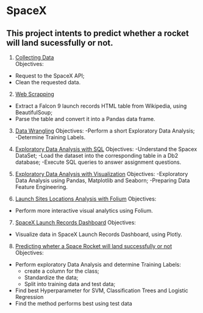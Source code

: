 # SpaceX

## This project intents to predict whether a rocket will land sucessfully or not.

1. [Collecting Data](https://github.com/hermannvargens/SpaceX/blob/main/jupyter-labs-spacex-data-collection-api.ipynb)  
Objectives:  
- Request to the SpaceX API;
- Clean the requested data.

2. [Web Scrapping](https://github.com/hermannvargens/SpaceX/blob/main/jupyter-labs-webscraping.ipynb)
- Extract a Falcon 9 launch records HTML table from Wikipedia, using BeautifulSoup;
- Parse the table and convert it into a Pandas data frame.

3. [Data Wrangling](https://github.com/hermannvargens/SpaceX/blob/main/labs-jupyter-spacex-Data%20wrangling.ipynb)
Objectives:
-Perform a short Exploratory Data Analysis;
-Determine Training Labels.

4. [Exploratory Data Analysis with SQL](https://github.com/hermannvargens/SpaceX/blob/main/jupyter-labs-eda-sql-coursera.ipynb)
Objectives:
-Understand the Spacex DataSet;
-Load the dataset into the corresponding table in a Db2 database;
-Execute SQL queries to answer assignment questions.

5. [Exploratory Data Analysis with Visualization](https://github.com/hermannvargens/SpaceX/blob/main/jupyter-labs-eda-dataviz.ipynb)
Objectives:
-Exploratory Data Analysis using Pandas, Matplotlib and Seaborn;
-Preparing Data Feature Engineering.

6. [Launch Sites Locations Analysis with Folium](https://github.com/hermannvargens/SpaceX/blob/main/lab_jupyter_launch_site_location.ipynb)
Objectives:
- Perform more interactive visual analytics using Folium.

7. [SpaceX Launch Records Dashboard](https://github.com/hermannvargens/SpaceX/blob/main/lab_theia_plotly_dash.ipynb)
Objectives:
- Visualize data in SpaceX Launch Records Dashboard, using Plotly.

8. [Predicting wheter a Space Rocket will land successfully or not](https://github.com/hermannvargens/SpaceX/blob/main/jupyter-labs-webscraping.ipynb)  
Objectives:  
- Perform exploratory Data Analysis and determine Training Labels:  
  - create a column for the class;  
  - Standardize the data;  
  - Split into training data and test data;  
- Find best Hyperparameter for SVM, Classification Trees and Logistic Regression  
- Find the method performs best using test data


